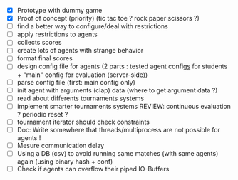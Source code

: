 - [x] Prototype with dummy game
- [x] Proof of concept (priority) (tic tac toe ? rock paper scissors ?)
- [ ] find a better way to configure/deal with restrictions
- [ ] apply restrictions to agents
- [ ] collects scores
- [ ] create lots of agents with strange behavior
- [ ] format final scores
- [ ] design config file for agents (2 parts : tested agent config<u>s</u> for students + "main" config for evaluation (server-side))
- [ ] parse config file (first: main config only)
- [ ] init agent with arguments (clap) data (where to get argument data ?)
- [ ] read about differents tournaments systems
- [ ] implement smarter tournaments systems REVIEW: continuous evaluation ? periodic reset ?
- [ ] tournament iterator should check constraints
- [ ] Doc: Write somewhere that threads/multiprocess are not possible for agents !
- [ ] Mesure communication delay
- [ ] Using a DB (csv) to avoid running same matches (with same agents) again (using binary hash + conf)
- [ ] Check if agents can overflow their piped IO-Buffers